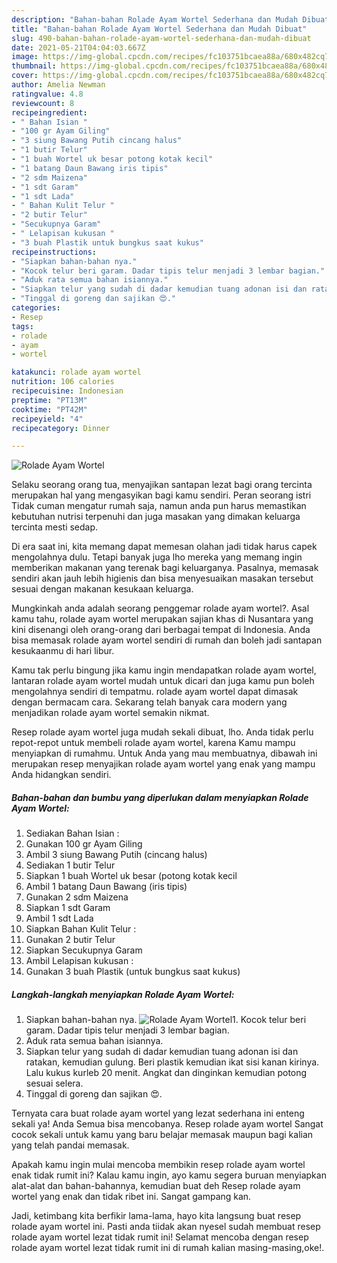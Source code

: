 ```yaml
---
description: "Bahan-bahan Rolade Ayam Wortel Sederhana dan Mudah Dibuat"
title: "Bahan-bahan Rolade Ayam Wortel Sederhana dan Mudah Dibuat"
slug: 490-bahan-bahan-rolade-ayam-wortel-sederhana-dan-mudah-dibuat
date: 2021-05-21T04:04:03.667Z
image: https://img-global.cpcdn.com/recipes/fc103751bcaea88a/680x482cq70/rolade-ayam-wortel-foto-resep-utama.jpg
thumbnail: https://img-global.cpcdn.com/recipes/fc103751bcaea88a/680x482cq70/rolade-ayam-wortel-foto-resep-utama.jpg
cover: https://img-global.cpcdn.com/recipes/fc103751bcaea88a/680x482cq70/rolade-ayam-wortel-foto-resep-utama.jpg
author: Amelia Newman
ratingvalue: 4.8
reviewcount: 8
recipeingredient:
- " Bahan Isian "
- "100 gr Ayam Giling"
- "3 siung Bawang Putih cincang halus"
- "1 butir Telur"
- "1 buah Wortel uk besar potong kotak kecil"
- "1 batang Daun Bawang iris tipis"
- "2 sdm Maizena"
- "1 sdt Garam"
- "1 sdt Lada"
- " Bahan Kulit Telur "
- "2 butir Telur"
- "Secukupnya Garam"
- " Lelapisan kukusan "
- "3 buah Plastik untuk bungkus saat kukus"
recipeinstructions:
- "Siapkan bahan-bahan nya."
- "Kocok telur beri garam. Dadar tipis telur menjadi 3 lembar bagian."
- "Aduk rata semua bahan isiannya."
- "Siapkan telur yang sudah di dadar kemudian tuang adonan isi dan ratakan, kemudian gulung. Beri plastik kemudian ikat sisi kanan kirinya. Lalu kukus kurleb 20 menit. Angkat dan dinginkan kemudian potong sesuai selera."
- "Tinggal di goreng dan sajikan 😍."
categories:
- Resep
tags:
- rolade
- ayam
- wortel

katakunci: rolade ayam wortel 
nutrition: 106 calories
recipecuisine: Indonesian
preptime: "PT13M"
cooktime: "PT42M"
recipeyield: "4"
recipecategory: Dinner

---
```



![Rolade Ayam Wortel](https://img-global.cpcdn.com/recipes/fc103751bcaea88a/680x482cq70/rolade-ayam-wortel-foto-resep-utama.jpg)

Selaku seorang orang tua, menyajikan santapan lezat bagi orang tercinta merupakan hal yang mengasyikan bagi kamu sendiri. Peran seorang istri Tidak cuman mengatur rumah saja, namun anda pun harus memastikan kebutuhan nutrisi terpenuhi dan juga masakan yang dimakan keluarga tercinta mesti sedap.

Di era  saat ini, kita memang dapat memesan olahan jadi tidak harus capek mengolahnya dulu. Tetapi banyak juga lho mereka yang memang ingin memberikan makanan yang terenak bagi keluarganya. Pasalnya, memasak sendiri akan jauh lebih higienis dan bisa menyesuaikan masakan tersebut sesuai dengan makanan kesukaan keluarga. 



Mungkinkah anda adalah seorang penggemar rolade ayam wortel?. Asal kamu tahu, rolade ayam wortel merupakan sajian khas di Nusantara yang kini disenangi oleh orang-orang dari berbagai tempat di Indonesia. Anda bisa memasak rolade ayam wortel sendiri di rumah dan boleh jadi santapan kesukaanmu di hari libur.

Kamu tak perlu bingung jika kamu ingin mendapatkan rolade ayam wortel, lantaran rolade ayam wortel mudah untuk dicari dan juga kamu pun boleh mengolahnya sendiri di tempatmu. rolade ayam wortel dapat dimasak dengan bermacam cara. Sekarang telah banyak cara modern yang menjadikan rolade ayam wortel semakin nikmat.

Resep rolade ayam wortel juga mudah sekali dibuat, lho. Anda tidak perlu repot-repot untuk membeli rolade ayam wortel, karena Kamu mampu menyiapkan di rumahmu. Untuk Anda yang mau membuatnya, dibawah ini merupakan resep menyajikan rolade ayam wortel yang enak yang mampu Anda hidangkan sendiri.

<!--inarticleads1-->

##### Bahan-bahan dan bumbu yang diperlukan dalam menyiapkan Rolade Ayam Wortel:

1. Sediakan  Bahan Isian :
1. Gunakan 100 gr Ayam Giling
1. Ambil 3 siung Bawang Putih (cincang halus)
1. Sediakan 1 butir Telur
1. Siapkan 1 buah Wortel uk besar (potong kotak kecil
1. Ambil 1 batang Daun Bawang (iris tipis)
1. Gunakan 2 sdm Maizena
1. Siapkan 1 sdt Garam
1. Ambil 1 sdt Lada
1. Siapkan  Bahan Kulit Telur :
1. Gunakan 2 butir Telur
1. Siapkan Secukupnya Garam
1. Ambil  Lelapisan kukusan :
1. Gunakan 3 buah Plastik (untuk bungkus saat kukus)




<!--inarticleads2-->

##### Langkah-langkah menyiapkan Rolade Ayam Wortel:

1. Siapkan bahan-bahan nya.
<img src="//assets-global.cpcdn.com/assets/icons/button_play-2c75c40dde080a61004c1f40b05d8f140eaff45d7e9e6481dc71c63d2e7c4909.png" alt="Rolade Ayam Wortel">1. Kocok telur beri garam. Dadar tipis telur menjadi 3 lembar bagian.
1. Aduk rata semua bahan isiannya.
1. Siapkan telur yang sudah di dadar kemudian tuang adonan isi dan ratakan, kemudian gulung. Beri plastik kemudian ikat sisi kanan kirinya. Lalu kukus kurleb 20 menit. Angkat dan dinginkan kemudian potong sesuai selera.
1. Tinggal di goreng dan sajikan 😍.




Ternyata cara buat rolade ayam wortel yang lezat sederhana ini enteng sekali ya! Anda Semua bisa mencobanya. Resep rolade ayam wortel Sangat cocok sekali untuk kamu yang baru belajar memasak maupun bagi kalian yang telah pandai memasak.

Apakah kamu ingin mulai mencoba membikin resep rolade ayam wortel enak tidak rumit ini? Kalau kamu ingin, ayo kamu segera buruan menyiapkan alat-alat dan bahan-bahannya, kemudian buat deh Resep rolade ayam wortel yang enak dan tidak ribet ini. Sangat gampang kan. 

Jadi, ketimbang kita berfikir lama-lama, hayo kita langsung buat resep rolade ayam wortel ini. Pasti anda tiidak akan nyesel sudah membuat resep rolade ayam wortel lezat tidak rumit ini! Selamat mencoba dengan resep rolade ayam wortel lezat tidak rumit ini di rumah kalian masing-masing,oke!.

